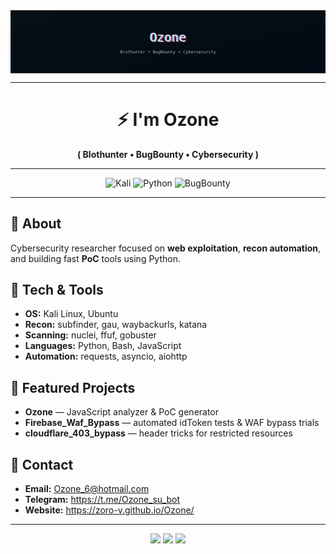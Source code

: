 <!-- ================= Self-contained SVG hero (no external images) ================= -->
<div align="center">

<svg xmlns="http://www.w3.org/2000/svg" viewBox="0 0 1200 240" width="100%" preserveAspectRatio="xMidYMid slice" role="img" aria-label="Ozone Cyber Header">
  <defs>
    <linearGradient id="g1" x1="0" y1="0" x2="1" y2="1">
      <stop offset="0" stop-color="#071014"/>
      <stop offset="1" stop-color="#020914"/>
    </linearGradient>
    <linearGradient id="scan" x1="0" x2="0" y1="0" y2="1">
      <stop offset="0" stop-color="rgba(255,255,255,0)"/>
      <stop offset="0.5" stop-color="rgba(58,209,255,0.28)"/>
      <stop offset="1" stop-color="rgba(255,255,255,0)"/>
    </linearGradient>
  </defs>

  <!-- background -->
  <rect width="100%" height="100%" fill="url(#g1)"/>

  <!-- scanline -->
  <rect x="0" y="-240" width="1200" height="240" fill="url(#scan)" opacity=".6">
    <animate attributeName="y" from="-240" to="240" dur="3.8s" repeatCount="indefinite"/>
  </rect>

  <!-- simple matrix-like columns (animated vertical motion) -->
  <g fill="#2af77f" font-family="Courier New, monospace" font-size="14" opacity="0.9">
    <text x="60"  y="-20">0 1 1 0 1 0 1
      <animate attributeName="y" from="-20" to="300" dur="5.8s" begin="0s" repeatCount="indefinite"/>
    </text>
    <text x="160" y="-40">A 7 5 3 9 F 1
      <animate attributeName="y" from="-40" to="300" dur="6.2s" begin="0.6s" repeatCount="indefinite"/>
    </text>
    <text x="260" y="-10">シ カ タ ナ サ
      <animate attributeName="y" from="-10" to="300" dur="5.4s" begin="0.3s" repeatCount="indefinite"/>
    </text>
    <text x="360" y="-30">8 6 4 2 0 7
      <animate attributeName="y" from="-30" to="300" dur="5.9s" begin="0.9s" repeatCount="indefinite"/>
    </text>
    <text x="460" y="-20">Z X C V B N M
      <animate attributeName="y" from="-20" to="300" dur="5.1s" begin="0.4s" repeatCount="indefinite"/>
    </text>
    <text x="760" y="-15">0 1 0 1 1 0 1
      <animate attributeName="y" from="-15" to="300" dur="6.0s" begin="0.2s" repeatCount="indefinite"/>
    </text>
    <text x="920" y="-35">シ ﾌ ﾐ ｶ ﾀ ﾅ
      <animate attributeName="y" from="-35" to="300" dur="6.3s" begin="0.8s" repeatCount="indefinite"/>
    </text>
  </g>

  <!-- glitch title -->
  <g transform="translate(600,120)" text-anchor="middle" font-family="Fira Code, monospace">
    <text x="-3" y="-2" font-size="46" fill="#3ad1ff" opacity="0.85">Ozone
      <animate attributeName="x" values="-3;2;-3" dur="2.2s" repeatCount="indefinite"/>
    </text>
    <text x="4" y="2" font-size="46" fill="#ff4d79" opacity="0.85">Ozone
      <animate attributeName="x" values="4;-2;4" dur="2.2s" repeatCount="indefinite"/>
    </text>
    <text x="0" y="0" font-size="46" fill="#d7f0ff">Ozone</text>
    <text x="0" y="44" font-size="16" fill="#9fb3c8">Blothunter • BugBounty • Cybersecurity</text>
  </g>
</svg>

</div>

---

<div align="center">

# ⚡ I'm **Ozone**
**( Blothunter • BugBounty • Cybersecurity )**

</div>

---

<div align="center">

<!-- Badges / stickers -->
<img src="https://img.shields.io/badge/OS-Kali%20Linux-informational?logo=kali-linux" alt="Kali" />
<img src="https://img.shields.io/badge/Lang-Python-blue?logo=python" alt="Python" />
<img src="https://img.shields.io/badge/Focus-Bug%20Bounty-success" alt="BugBounty" />

</div>

---

## 🔐 About
Cybersecurity researcher focused on **web exploitation**, **recon automation**, and building fast **PoC** tools using Python.

## 🧰 Tech & Tools
- **OS:** Kali Linux, Ubuntu  
- **Recon:** subfinder, gau, waybackurls, katana  
- **Scanning:** nuclei, ffuf, gobuster  
- **Languages:** Python, Bash, JavaScript  
- **Automation:** requests, asyncio, aiohttp

## 🚀 Featured Projects
- **Ozone** — JavaScript analyzer & PoC generator  
- **Firebase_Waf_Bypass** — automated idToken tests & WAF bypass trials  
- **cloudflare_403_bypass** — header tricks for restricted resources

## 📡 Contact
- **Email:** Ozone_6@hotmail.com  
- **Telegram:** https://t.me/Ozone_su_bot  
- **Website:** https://zoro-v.github.io/Ozone/

---

<p align="center">
  <img src="https://img.shields.io/badge/OS-Kali_Linux-informational?logo=kali-linux" />
  <img src="https://img.shields.io/badge/Lang-Python-blue?logo=python" />
  <img src="https://img.shields.io/badge/Focus-Bug_Bounty-success" />
</p>
